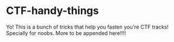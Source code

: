 # CTF-handy-things
Yo! This is a bunch of tricks that help you fasten you're CTF tracks! Specially for noobs. More to be appended here!!!!
